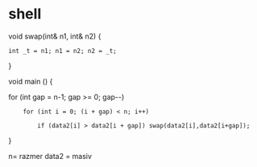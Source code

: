 shell
=====

void swap(int& n1, int& n2) {

	int _t = n1; n1 = n2; n2 = _t;
}


void main () {

for (int gap = n-1; gap >= 0; gap--)

        for (int i = 0; (i + gap) < n; i++)
        
            if (data2[i] > data2[i + gap]) swap(data2[i],data2[i+gap]);
}


n= razmer
data2 = masiv
